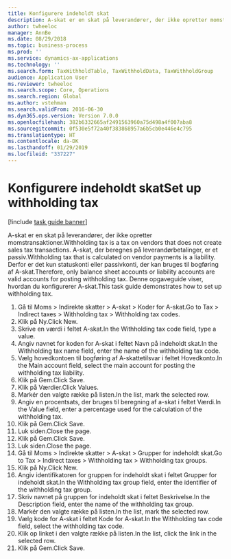 ```yaml
---
title: Konfigurere indeholdt skat
description: A-skat er en skat på leverandører, der ikke opretter momstransaktioner.
author: twheeloc
manager: AnnBe
ms.date: 08/29/2018
ms.topic: business-process
ms.prod: ''
ms.service: dynamics-ax-applications
ms.technology: ''
ms.search.form: TaxWithholdTable, TaxWithholdData, TaxWithholdGroup
audience: Application User
ms.reviewer: twheeloc
ms.search.scope: Core, Operations
ms.search.region: Global
ms.author: vstehman
ms.search.validFrom: 2016-06-30
ms.dyn365.ops.version: Version 7.0.0
ms.openlocfilehash: 382b6332665af2491563960a75d498a4f007aba8
ms.sourcegitcommit: 0f530e5f72a40f383868957a6b5cb0e446e4c795
ms.translationtype: HT
ms.contentlocale: da-DK
ms.lasthandoff: 01/29/2019
ms.locfileid: "337227"
---
```

# <a name="set-up-withholding-tax"></a><span data-ttu-id="5ec65-103">Konfigurere indeholdt skat</span><span class="sxs-lookup"><span data-stu-id="5ec65-103">Set up withholding tax</span></span>

[!include [task guide banner](../../includes/task-guide-banner.md)]

<span data-ttu-id="5ec65-104">A-skat er en skat på leverandører, der ikke opretter momstransaktioner.</span><span class="sxs-lookup"><span data-stu-id="5ec65-104">Withholding tax is a tax on vendors that does not create sales tax transactions.</span></span> <span data-ttu-id="5ec65-105">A-skat, der beregnes på leverandørbetalinger, er et passiv.</span><span class="sxs-lookup"><span data-stu-id="5ec65-105">Withholding tax that is calculated on vendor payments is a liability.</span></span> <span data-ttu-id="5ec65-106">Derfor er det kun statuskonti eller passivkonti, der kan bruges til bogføring af A-skat.</span><span class="sxs-lookup"><span data-stu-id="5ec65-106">Therefore, only balance sheet accounts or liability accounts are valid accounts for posting withholding tax.</span></span> <span data-ttu-id="5ec65-107">Denne opgaveguide viser, hvordan du konfigurerer A-skat.</span><span class="sxs-lookup"><span data-stu-id="5ec65-107">This task guide demonstrates how to set up withholding tax.</span></span>

1. <span data-ttu-id="5ec65-108">Gå til Moms > Indirekte skatter > A-skat > Koder for A-skat.</span><span class="sxs-lookup"><span data-stu-id="5ec65-108">Go to Tax > Indirect taxes > Withholding tax > Withholding tax codes.</span></span>
2. <span data-ttu-id="5ec65-109">Klik på Ny.</span><span class="sxs-lookup"><span data-stu-id="5ec65-109">Click New.</span></span>
3. <span data-ttu-id="5ec65-110">Skrive en værdi i feltet A-skat.</span><span class="sxs-lookup"><span data-stu-id="5ec65-110">In the Withholding tax code field, type a value.</span></span>
4. <span data-ttu-id="5ec65-111">Angiv navnet for koden for A-skat i feltet Navn på indeholdt skat.</span><span class="sxs-lookup"><span data-stu-id="5ec65-111">In the Withholding tax name field, enter the name of the withholding tax code.</span></span>
5. <span data-ttu-id="5ec65-112">Vælg hovedkontoen til bogføring af A-skattetilsvar i feltet Hovedkonto.</span><span class="sxs-lookup"><span data-stu-id="5ec65-112">In the Main account field, select the main account for posting the withholding tax liability.</span></span>
6. <span data-ttu-id="5ec65-113">Klik på Gem.</span><span class="sxs-lookup"><span data-stu-id="5ec65-113">Click Save.</span></span>
7. <span data-ttu-id="5ec65-114">Klik på Værdier.</span><span class="sxs-lookup"><span data-stu-id="5ec65-114">Click Values.</span></span>
8. <span data-ttu-id="5ec65-115">Markér den valgte række på listen.</span><span class="sxs-lookup"><span data-stu-id="5ec65-115">In the list, mark the selected row.</span></span>
9. <span data-ttu-id="5ec65-116">Angiv en procentsats, der bruges til beregning af a-skat i feltet Værdi.</span><span class="sxs-lookup"><span data-stu-id="5ec65-116">In the Value field, enter a percentage used for the calculation of the withholding tax.</span></span>
10. <span data-ttu-id="5ec65-117">Klik på Gem.</span><span class="sxs-lookup"><span data-stu-id="5ec65-117">Click Save.</span></span>
11. <span data-ttu-id="5ec65-118">Luk siden.</span><span class="sxs-lookup"><span data-stu-id="5ec65-118">Close the page.</span></span>
12. <span data-ttu-id="5ec65-119">Klik på Gem.</span><span class="sxs-lookup"><span data-stu-id="5ec65-119">Click Save.</span></span>
13. <span data-ttu-id="5ec65-120">Luk siden.</span><span class="sxs-lookup"><span data-stu-id="5ec65-120">Close the page.</span></span>
14. <span data-ttu-id="5ec65-121">Gå til Moms > Indirekte skatter > A-skat > Grupper for indeholdt skat.</span><span class="sxs-lookup"><span data-stu-id="5ec65-121">Go to Tax > Indirect taxes > Withholding tax > Withholding tax groups.</span></span>
15. <span data-ttu-id="5ec65-122">Klik på Ny.</span><span class="sxs-lookup"><span data-stu-id="5ec65-122">Click New.</span></span>
16. <span data-ttu-id="5ec65-123">Angiv identifikatoren for gruppen for indeholdt skat i feltet Grupper for indeholdt skat.</span><span class="sxs-lookup"><span data-stu-id="5ec65-123">In the Withholding tax group field, enter the identifier of the withholding tax group.</span></span>
17. <span data-ttu-id="5ec65-124">Skriv navnet på gruppen for indeholdt skat i feltet Beskrivelse.</span><span class="sxs-lookup"><span data-stu-id="5ec65-124">In the Description field, enter the name of the withholding tax group.</span></span>
18. <span data-ttu-id="5ec65-125">Markér den valgte række på listen.</span><span class="sxs-lookup"><span data-stu-id="5ec65-125">In the list, mark the selected row.</span></span>
19. <span data-ttu-id="5ec65-126">Vælg kode for A-skat i feltet Kode for A-skat.</span><span class="sxs-lookup"><span data-stu-id="5ec65-126">In the Withholding tax code field, select the withholding tax code.</span></span>
20. <span data-ttu-id="5ec65-127">Klik op linket i den valgte række på listen.</span><span class="sxs-lookup"><span data-stu-id="5ec65-127">In the list, click the link in the selected row.</span></span>
21. <span data-ttu-id="5ec65-128">Klik på Gem.</span><span class="sxs-lookup"><span data-stu-id="5ec65-128">Click Save.</span></span>

